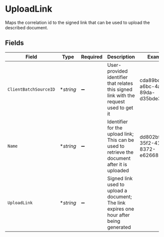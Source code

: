 # UploadLink

Maps the correlation id to the signed link that can be used to upload the described document.


## Fields

| Field                                                                                          | Type                                                                                           | Required                                                                                       | Description                                                                                    | Example                                                                                        |
| ---------------------------------------------------------------------------------------------- | ---------------------------------------------------------------------------------------------- | ---------------------------------------------------------------------------------------------- | ---------------------------------------------------------------------------------------------- | ---------------------------------------------------------------------------------------------- |
| `ClientBatchSourceID`                                                                          | **string*                                                                                      | :heavy_minus_sign:                                                                             | User-provided identifier that relates this signed link with the request used to get it         | cda89bd0-a6bc-4acc-89da-d35bde30cbf4                                                           |
| `Name`                                                                                         | **string*                                                                                      | :heavy_minus_sign:                                                                             | Identifier for the upload link; This can be used to retrieve the document after it is uploaded | dd802bfe-35f2-41e7-8372-e626685f22dc                                                           |
| `UploadLink`                                                                                   | **string*                                                                                      | :heavy_minus_sign:                                                                             | Signed link used to upload a document; The link expires one hour after being generated         |                                                                                                |